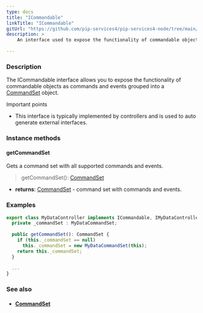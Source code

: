 ```yaml
---
type: docs
title: "ICommandable"
linkTitle: "ICommandable"
gitUrl: "https://github.com/pip-services4/pip-services4-node/tree/main/pip-services4-rpc-node"
description: > 
    An interface used to expose the functionality of commandable objects as commands and events grouped into a [CommandSet](../command_set) object.
    
---
```


### Description

The ICommandable interface allows you to expose the functionality of commandable objects as commands and events grouped into a [CommandSet](../command_set) object.

Important points

- This interface is typically implemented by controllers and is used to auto generate external interfaces. 

### Instance methods

#### getCommandSet
Gets a command set with all supported commands and events.

> getCommandSet(): [CommandSet](../command_set)

- **returns**: [CommandSet](../command_set) - command set with commands and events.

### Examples

```typescript
export class MyDataController implements ICommandable, IMyDataController {
  private _commandSet : MyDataCommandSet; 
        
  public getCommandSet(): CommandSet {
    if (this._commandSet == null)
      this._commandSet = new MyDataCommandSet(this);
    return this._commandSet;
  }    
         
  ...
}

```

### See also
- #### [CommandSet](../command_set)
